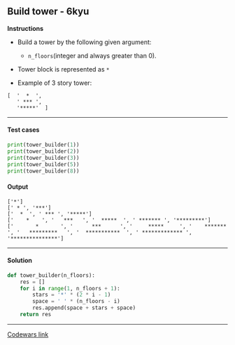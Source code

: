 ## Build tower - 6kyu

**Instructions**

- Build a tower by the following given argument:
    - `n_floors`(integer and always greater than 0).

- Tower block is represented as `*`

- Example of 3 story tower:

```
[  '  *  ',
   ' *** ',
   '*****'  ]
```

---

#### Test cases

```python
print(tower_builder(1))
print(tower_builder(2))
print(tower_builder(3))
print(tower_builder(5))
print(tower_builder(8))
```

#### Output 
```
['*']
[' * ', '***']
['  *  ', ' *** ', '*****']
['    *    ', '   ***   ', '  *****  ', ' ******* ', '*********']
['       *       ', '      ***      ', '     *****     ', '    *******    ', '   *********   ', '  ***********  ', ' ************* ', '***************']
```

---

#### Solution

```python
def tower_builder(n_floors):
    res = []
    for i in range(1, n_floors + 1):
        stars = '*' * (2 * i - 1)
        space = ' ' * (n_floors - i)
        res.append(space + stars + space)
    return res
```

---

[Codewars link](https://www.codewars.com/kata/576757b1df89ecf5bd00073b)

